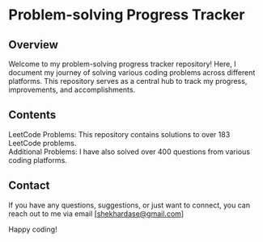 

# Problem-solving Progress Tracker
## Overview
Welcome to my problem-solving progress tracker repository! Here, I document my journey of solving various coding problems across different platforms. This repository serves as a central hub to track my progress, improvements, and accomplishments.

## Contents
LeetCode Problems: This repository contains solutions to over 183 LeetCode problems. <br>
Additional Problems: I have also solved over 400 questions from various coding platforms.

## Contact
If you have any questions, suggestions, or just want to connect, you can reach out to me via email [shekhardase@gmail.com]

Happy coding!

